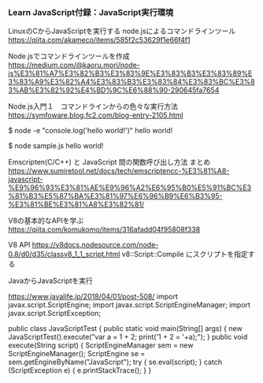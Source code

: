 ### Learn JavaScript付録：JavaScript実行環境

LinuxのCからJavaScriptを実行する
node.jsによるコマンドラインツール
https://qiita.com/akameco/items/585f2c53629f1e66f4f1

Node.jsでコマンドラインツールを作成
https://medium.com/@kaoru.mori/node-js%E3%81%A7%E3%82%B3%E3%83%9E%E3%83%B3%E3%83%89%E3%83%A9%E3%82%A4%E3%83%B3%E3%83%84%E3%83%BC%E3%83%AB%E3%82%92%E4%BD%9C%E6%88%90-290645fa7654


Node.js入門１　コマンドラインからの色々な実行方法
https://symfoware.blog.fc2.com/blog-entry-2105.html

$ node -e "console.log('hello world\!')"
hello world!

$ node sample.js
hello world!


Emscripten(C/C++) と JavaScript 間の関数呼び出し方法 まとめ
https://www.sumiretool.net/docs/tech/emscriptencc-%E3%81%A8-javascript-%E9%96%93%E3%81%AE%E9%96%A2%E6%95%B0%E5%91%BC%E3%81%B3%E5%87%BA%E3%81%97%E6%96%B9%E6%B3%95-%E3%81%BE%E3%81%A8%E3%82%81/


V8の基本的なAPIを学ぶ
https://qiita.com/komukomo/items/316afadd04f95808f338

V8 API
https://v8docs.nodesource.com/node-0.8/d0/d35/classv8_1_1_script.html
v8::Script::Compile にスクリプトを指定する


JavaからJavaScriptを実行

https://www.javalife.jp/2018/04/01/post-508/
import javax.script.ScriptEngine;
import javax.script.ScriptEngineManager;
import javax.script.ScriptException;

public class JavaScriptTest {
	public static void main(String[] args) {
		new JavaScriptTest().execute("var a = 1 + 2; print('1 + 2 = '+a);");
	}
	public void execute(String script) {
		ScriptEngineManager sem = new ScriptEngineManager();
		ScriptEngine se = sem.getEngineByName("JavaScript");
		try {
			se.eval(script);
		} catch (ScriptException e) {
			e.printStackTrace();
		}
	}
